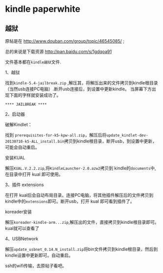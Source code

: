 # kindle paperwhite

## 越狱

原帖是在 http://www.douban.com/group/topic/46545085/ ;

总的来说是下载资源
http://pan.baidu.com/s/1gdqoa91

文件基本都在`kindle越狱`文件.

1、越狱

找到`kindle-5.4-jailbreak.zip` ,解压其，将解压出来的文件拷贝到kindle根目录（当然usb连接PC电脑）.断开usb连接后，到设置中更新kindle。 当屏幕下方出现下面的字样就安装成功了。
    
    **** JAILBREAK **** 

2、启动器

破解Kindlet：

找到 `prerequisites-for-k5-kpw-all.zip`，解压后将`update_kindlet-dev-20130710-k5-ALL_install.bin`拷贝到kindle根目录，断开usb，到设置中更新，可能会自动重启。

安装KUAL 

解压`KUAL.V.2.2.zip`,将`KindleLauncher-2.0.azw2`拷贝到 kindle的`documents`中,在目录中打开 kual 即可使用。

3、插件 extensions

在打开 kual后会自动布局目录。连接PC电脑，将其他插件解压后的文件拷贝到kindle中的`extensions`即可。断开usb，打开 kual 即可看到插件了。

koreader安装

解压`koreader-kindle-arm...zip`,解压出的文件，直接拷贝到kindle根目录即可。kual就可以查看了

4、USBNetwork

解压`update_usbnet_0.14.N_install.zip`将bin文件拷贝到kindle根目录，然后到kindle设置中更新即可。自动重启。

ssh的wifi传输，去原帖子看吧。


